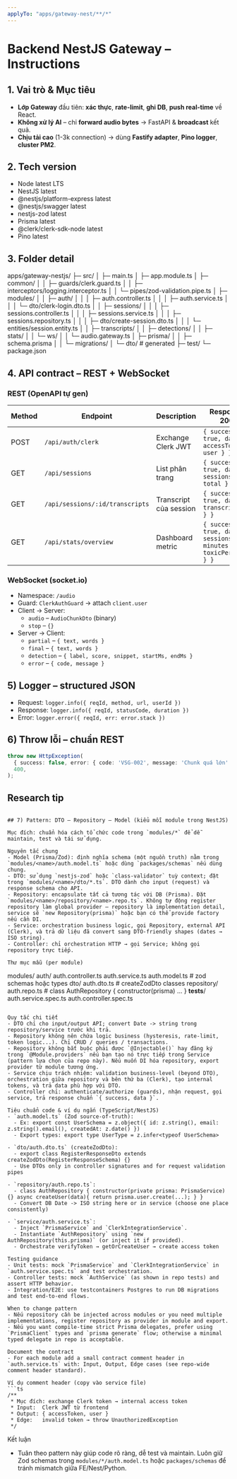 ```yaml
---
applyTo: "apps/gateway-nest/**/*"
---
```


# Backend NestJS Gateway – Instructions

## 1. Vai trò & Mục tiêu
- **Lớp Gateway** đầu tiên: **xác thực**, **rate-limit**, **ghi DB**, **push real-time** về React.
- **Không xử lý AI** – chỉ **forward audio bytes** → FastAPI & **broadcast** kết quả.
- **Chịu tải cao** (1-3k connection) → dùng **Fastify adapter**, **Pino logger**, **cluster PM2**.

## 2.  Tech version
- Node latest  LTS 
- NestJS latest 
- @nestjs/platform-express latest 
- @nestjs/swagger latest 
- nestjs-zod latest 
- Prisma latest 
- @clerk/clerk-sdk-node latest 
- Pino latest 

## 3. Folder detail
apps/gateway-nestjs/
├─ src/
│  ├─ main.ts
│  ├─ app.module.ts
│  ├─ common/
│  │  ├─ guards/clerk.guard.ts
│  │  ├─ interceptors/logging.interceptor.ts
│  │  └─ pipes/zod-validation.pipe.ts
│  ├─ modules/
│  │  ├─ auth/
│  │  │  ├─ auth.controller.ts
│  │  │  ├─ auth.service.ts
│  │  │  └─ dto/clerk-login.dto.ts
│  │  ├─ sessions/
│  │  │  ├─ sessions.controller.ts
│  │  │  ├─ sessions.service.ts
│  │  │  ├─ sessions.repository.ts
│  │  │  ├─ dto/create-session.dto.ts
│  │  │  └─ entities/session.entity.ts
│  │  ├─ transcripts/
│  │  ├─ detections/
│  │  ├─ stats/
│  │  └─ ws/
│  │     └─ audio.gateway.ts
│  ├─ prisma/
│  │  ├─ schema.prisma
│  │  └─ migrations/
│  └─ dto/              # generated
├─ test/
└─ package.json

## 4. API contract – **REST + WebSocket**
### REST (OpenAPI tự gen)
| Method | Endpoint | Description | Response 200 |
|---|---|---|---|
| POST | `/api/auth/clerk` | Exchange Clerk JWT | `{ success: true, data: { accessToken, user } }` |
| GET | `/api/sessions` | List phân trang | `{ success: true, data: { sessions[], total } }` |
| GET | `/api/sessions/:id/transcripts` | Transcript của session | `{ success: true, data: { transcripts[] } }` |
| GET | `/api/stats/overview` | Dashboard metric | `{ success: true, data: { sessions, minutes, toxicPercent } }` |

### WebSocket (socket.io)
- Namespace: `/audio`
- Guard: `ClerkAuthGuard` → attach `client.user`
- Client → Server:
  - `audio` – `AudioChunkDto` (binary)
  - `stop` – `{}`
- Server → Client:
  - `partial` – `{ text, words }`
  - `final` – `{ text, words }`
  - `detection` – `{ label, score, snippet, startMs, endMs }`
  - `error` – `{ code, message }`

## 5) Logger – **structured JSON**
- Request: `logger.info({ reqId, method, url, userId })`
- Response: `logger.info({ reqId, statusCode, duration })`
- Error: `logger.error({ reqId, err: error.stack })`

## 6) Throw lỗi – **chuẩn REST**
```ts
throw new HttpException(
  { success: false, error: { code: 'VSG-002', message: 'Chunk quá lớn' } },
  400,
);
```

## Research tip
```

## 7) Pattern: DTO — Repository — Model (kiểu mỗi module trong NestJS)

Mục đích: chuẩn hóa cách tổ chức code trong `modules/*` để dễ maintain, test và tái sử dụng.

Nguyên tắc chung
- Model (Prisma/Zod): định nghĩa schema (một nguồn truth) nằm trong `modules/<name>/auth.model.ts` hoặc dùng `packages/schemas` nếu dùng chung.
- DTO: sử dụng `nestjs-zod` hoặc `class-validator` tuỳ context; đặt trong `modules/<name>/dto/*.ts`. DTO dành cho input (request) và response schema cho API.
- Repository: encapsulate tất cả tương tác với DB (Prisma). Đặt `modules/<name>/repository/<name>.repo.ts`. Không tự động register repository làm global provider — repository là implementation detail, service sẽ `new Repository(prisma)` hoặc bạn có thể provide factory nếu cần DI.
- Service: orchestration business logic, gọi Repository, external API (Clerk), và trả dữ liệu đã convert sang DTO-friendly shapes (dates → ISO string).
- Controller: chỉ orchestration HTTP → gọi Service; không gọi repository trực tiếp.

Thư mục mẫu (per module)
```
modules/
  auth/
    auth.controller.ts
    auth.service.ts
    auth.model.ts        # zod schemas hoặc types
    dto/
      auth.dto.ts       # createZodDto classes
    repository/
      auth.repo.ts      # class AuthRepository { constructor(prisma) ... }
    __tests__/
      auth.service.spec.ts
      auth.controller.spec.ts
```

Quy tắc chi tiết
- DTO chỉ cho input/output API; convert Date -> string trong repository/service trước khi trả.
- Repository không nên chứa logic business (hysteresis, rate-limit, token logic...). Chỉ CRUD / queries / transactions.
- Repository không bắt buộc phải được `@Injectable()` hay đăng ký trong `@Module.providers` nếu bạn tạo nó trực tiếp trong Service (pattern lựa chọn của repo này). Nếu muốn DI hóa repository, export provider từ module tương ứng.
- Service chịu trách nhiệm: validation business-level (beyond DTO), orchestration giữa repository và bên thứ ba (Clerk), tạo internal tokens, và trả data phù hợp với DTO.
- Controller chỉ: authenticate/authorize (guards), nhận request, gọi service, trả response chuẩn `{ success, data }`.

Tiêu chuẩn code & ví dụ ngắn (TypeScript/NestJS)
- `auth.model.ts` (Zod source-of-truth):
  - Ex: export const UserSchema = z.object({ id: z.string(), email: z.string().email(), createdAt: z.date() })
  - Export types: export type UserType = z.infer<typeof UserSchema>

- `dto/auth.dto.ts` (createZodDto):
  - export class RegisterResponseDto extends createZodDto(RegisterResponseSchema) {}
  - Use DTOs only in controller signatures and for request validation pipes

- `repository/auth.repo.ts`:
  - class AuthRepository { constructor(private prisma: PrismaService) {} async createUser(data){ return prisma.user.create(...); } }
  - Convert DB Date -> ISO string here or in service (choose one place consistently)

- `service/auth.service.ts`:
  - Inject `PrismaService` and `ClerkIntegrationService`.
  - Instantiate `AuthRepository` using `new AuthRepository(this.prisma)` (or inject it if provided).
  - Orchestrate verifyToken → getOrCreateUser → create access token

Testing guidance
- Unit tests: mock `PrismaService` and `ClerkIntegrationService` in `auth.service.spec.ts` and test orchestration.
- Controller tests: mock `AuthService` (as shown in repo tests) and assert HTTP behavior.
- Integration/E2E: use testcontainers Postgres to run DB migrations and test end-to-end flows.

When to change pattern
- Nếu repository cần be injected across modules or you need multiple implementations, register repository as provider in module and export.
- Nếu you want compile-time strict Prisma delegates, prefer using `PrismaClient` types and `prisma generate` flow; otherwise a minimal typed delegate in repo is acceptable.

Document the contract
- For each module add a small contract comment header in `auth.service.ts` with: Input, Output, Edge cases (see repo-wide comment header standard).

Ví dụ comment header (copy vào service file)
```ts
/**
 * Mục đích: exchange Clerk token → internal access token
 * Input:  Clerk JWT từ frontend
 * Output: { accessToken, user }
 * Edge:   invalid token → throw UnauthorizedException
 */
```

Kết luận
- Tuân theo pattern này giúp code rõ ràng, dễ test và maintain. Luôn giữ Zod schemas trong `modules/*/auth.model.ts` hoặc `packages/schemas` để tránh mismatch giữa FE/Nest/Python.

